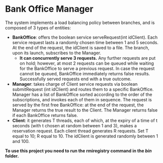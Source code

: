 # Bank Office Manager

The system implements a load balancing policy between branches, and is composed of 3 types of entities:
* **BankOffice**: offers the boolean service serveRequest(int idClient). Each service request lasts a randomly chosen time between 1 and 5 seconds. At the end of the request, the idClient is saved to a file. The branch, upon its launch, subscribes to the Manager.
    * **It can concurrently serve 3 requests.** Any further requests are put on hold; however, at most 2 requests can be queued while waiting for the BankOffice to serve a previous request. In case the request cannot be queued, BankOffice immediately returns false results. Successfully served requests end with a true outcome.
* **Manager**: takes charge of Client service requests via boolean submitRequest (int idClient) and routes them to a specific BankOffice. Manager has a list of BankOffice sorted according to the order of the subscriptions, and invokes each of them in sequence. The request is served by the first free BankOffice: at the end of the request, the Manager returns the true result to the Client. The Manager returns false if each BankOffice returns false.
* **Client**: it generates T threads, each of which, at the expiry of a time of t seconds (with t chosen at random between 1 and 3), makes a reservation request. Each client thread generates R requests. Set T equal to 10; R equal to 10. The idClient is generated randomly between 1 and 100.

**To use this project you need to run the rmiregistry command in the *bin* folder.**